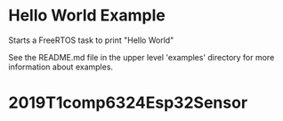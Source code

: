 # Hello World Example

Starts a FreeRTOS task to print "Hello World"

See the README.md file in the upper level 'examples' directory for more information about examples.
# 2019T1comp6324Esp32Sensor
